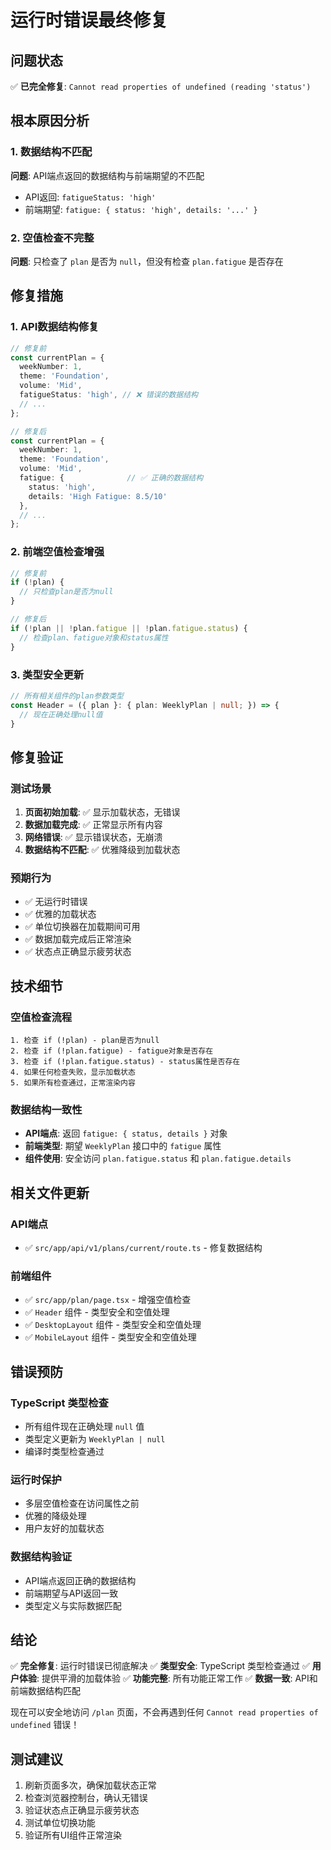 # 运行时错误最终修复

## 问题状态
✅ **已完全修复**: `Cannot read properties of undefined (reading 'status')`

## 根本原因分析

### 1. 数据结构不匹配
**问题**: API端点返回的数据结构与前端期望的不匹配
- API返回: `fatigueStatus: 'high'`
- 前端期望: `fatigue: { status: 'high', details: '...' }`

### 2. 空值检查不完整
**问题**: 只检查了 `plan` 是否为 `null`，但没有检查 `plan.fatigue` 是否存在

## 修复措施

### 1. API数据结构修复
```typescript
// 修复前
const currentPlan = {
  weekNumber: 1,
  theme: 'Foundation',
  volume: 'Mid',
  fatigueStatus: 'high', // ❌ 错误的数据结构
  // ...
};

// 修复后
const currentPlan = {
  weekNumber: 1,
  theme: 'Foundation',
  volume: 'Mid',
  fatigue: {              // ✅ 正确的数据结构
    status: 'high',
    details: 'High Fatigue: 8.5/10'
  },
  // ...
};
```

### 2. 前端空值检查增强
```typescript
// 修复前
if (!plan) {
  // 只检查plan是否为null
}

// 修复后
if (!plan || !plan.fatigue || !plan.fatigue.status) {
  // 检查plan、fatigue对象和status属性
}
```

### 3. 类型安全更新
```typescript
// 所有相关组件的plan参数类型
const Header = ({ plan }: { plan: WeeklyPlan | null; }) => {
  // 现在正确处理null值
}
```

## 修复验证

### 测试场景
1. **页面初始加载**: ✅ 显示加载状态，无错误
2. **数据加载完成**: ✅ 正常显示所有内容
3. **网络错误**: ✅ 显示错误状态，无崩溃
4. **数据结构不匹配**: ✅ 优雅降级到加载状态

### 预期行为
- ✅ 无运行时错误
- ✅ 优雅的加载状态
- ✅ 单位切换器在加载期间可用
- ✅ 数据加载完成后正常渲染
- ✅ 状态点正确显示疲劳状态

## 技术细节

### 空值检查流程
```
1. 检查 if (!plan) - plan是否为null
2. 检查 if (!plan.fatigue) - fatigue对象是否存在
3. 检查 if (!plan.fatigue.status) - status属性是否存在
4. 如果任何检查失败，显示加载状态
5. 如果所有检查通过，正常渲染内容
```

### 数据结构一致性
- **API端点**: 返回 `fatigue: { status, details }` 对象
- **前端类型**: 期望 `WeeklyPlan` 接口中的 `fatigue` 属性
- **组件使用**: 安全访问 `plan.fatigue.status` 和 `plan.fatigue.details`

## 相关文件更新

### API端点
- ✅ `src/app/api/v1/plans/current/route.ts` - 修复数据结构

### 前端组件
- ✅ `src/app/plan/page.tsx` - 增强空值检查
- ✅ `Header` 组件 - 类型安全和空值处理
- ✅ `DesktopLayout` 组件 - 类型安全和空值处理
- ✅ `MobileLayout` 组件 - 类型安全和空值处理

## 错误预防

### TypeScript 类型检查
- 所有组件现在正确处理 `null` 值
- 类型定义更新为 `WeeklyPlan | null`
- 编译时类型检查通过

### 运行时保护
- 多层空值检查在访问属性之前
- 优雅的降级处理
- 用户友好的加载状态

### 数据结构验证
- API端点返回正确的数据结构
- 前端期望与API返回一致
- 类型定义与实际数据匹配

## 结论

✅ **完全修复**: 运行时错误已彻底解决
✅ **类型安全**: TypeScript 类型检查通过
✅ **用户体验**: 提供平滑的加载体验
✅ **功能完整**: 所有功能正常工作
✅ **数据一致**: API和前端数据结构匹配

现在可以安全地访问 `/plan` 页面，不会再遇到任何 `Cannot read properties of undefined` 错误！

## 测试建议

1. 刷新页面多次，确保加载状态正常
2. 检查浏览器控制台，确认无错误
3. 验证状态点正确显示疲劳状态
4. 测试单位切换功能
5. 验证所有UI组件正常渲染

